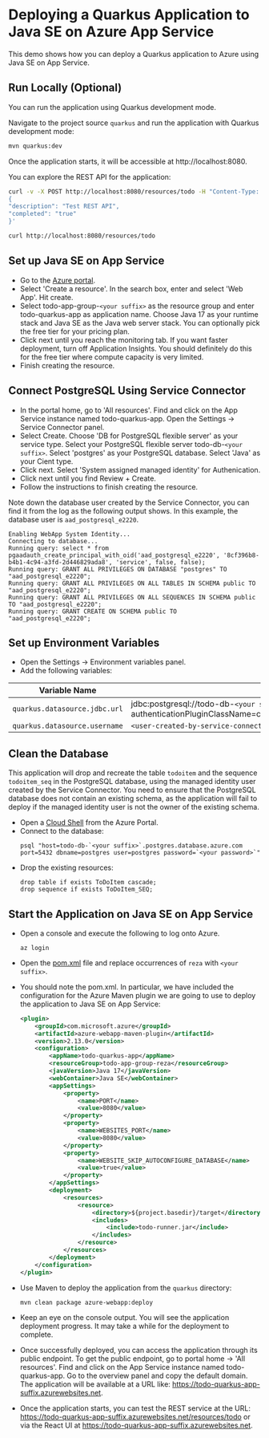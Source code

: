 # Deploying a Quarkus Application to Java SE on Azure App Service
This demo shows how you can deploy a Quarkus application to Azure using 
Java SE on App Service.

## Run Locally (Optional)

You can run the application using Quarkus development mode.

Navigate to the project source `quarkus` and run the application with Quarkus 
development mode:

```bash
mvn quarkus:dev
```

Once the application starts, it will be accessible at http://localhost:8080.

You can explore the REST API for the application:

```bash
curl -v -X POST http://localhost:8080/resources/todo -H "Content-Type: application/json" -d '
{
"description": "Test REST API",
"completed": "true"
}'

curl http://localhost:8080/resources/todo
```

## Set up Java SE on App Service
* Go to the [Azure portal](http://portal.azure.com).
* Select 'Create a resource'. In the search box, enter and select 'Web App'. 
Hit create.
* Select todo-app-group-`<your suffix>` as the resource group and enter 
todo-quarkus-app as application name. Choose Java 17 as your 
runtime stack and Java SE as the Java web server stack. You can optionally pick the 
free tier for your pricing plan.
* Click next until you reach the monitoring tab. If you want faster deployment, 
turn off Application Insights. You should definitely do 
this for the free tier where compute capacity is very limited.
* Finish creating the resource.

## Connect PostgreSQL Using Service Connector
* In the portal home, go to 'All resources'. Find and click on the App Service 
instance named todo-quarkus-app. Open the Settings -> Service Connector panel.
* Select Create. Choose 'DB for PostgreSQL flexible server' as your service type. 
Select your PostgreSQL flexible server todo-db-`<your suffix>`. Select 'postgres' as 
your PostgreSQL database. Select 'Java' as your Cient type.
* Click next. Select 'System assigned managed identity' for Authenication.
* Click next until you find Review + Create.
* Follow the instructions to finish creating the resource.

Note down the database user created by the Service Connector, you can find it from 
the log as the following output shows. In this example, the database user is 
`aad_postgresql_e2220`.

```
Enabling WebApp System Identity...
Connecting to database...
Running query: select * from pgaadauth_create_principal_with_oid('aad_postgresql_e2220', '8cf396b8-b4b1-4c94-a3fd-2d446829ada8', 'service', false, false);
Running query: GRANT ALL PRIVILEGES ON DATABASE "postgres" TO "aad_postgresql_e2220";
Running query: GRANT ALL PRIVILEGES ON ALL TABLES IN SCHEMA public TO "aad_postgresql_e2220";
Running query: GRANT ALL PRIVILEGES ON ALL SEQUENCES IN SCHEMA public TO "aad_postgresql_e2220";
Running query: GRANT CREATE ON SCHEMA public TO "aad_postgresql_e2220";
```

## Set up Environment Variables
* Open the Settings -> Environment variables panel.
* Add the following variables: 

| Variable Name | Value |
|---------------|-------|
| `quarkus.datasource.jdbc.url` | jdbc:postgresql://todo-db-`<your suffix>`.postgres.database.azure.com:5432/postgres?authenticationPluginClassName=com.azure.identity.extensions.jdbc.postgresql.AzurePostgresqlAuthenticationPlugin&sslmode=require |
| `quarkus.datasource.username` | `<user-created-by-service-connector>` |

## Clean the Database
This application will drop and recreate the table `todoitem` and the sequence 
`todoitem_seq` in the PostgreSQL database, using the managed identity user created by 
the Service Connector. You need to ensure that the PostgreSQL database does not contain an 
existing schema, as the application will fail to deploy if the managed identity user 
is not the owner of the existing schema.

* Open a [Cloud Shell](https://learn.microsoft.com/azure/cloud-shell/overview) from the Azure Portal.
* Connect to the database:
  ```
  psql "host=todo-db-`<your suffix>`.postgres.database.azure.com port=5432 dbname=postgres user=postgres password=`<your password>`"
  ```
* Drop the existing resources:
  ```
  drop table if exists ToDoItem cascade;
  drop sequence if exists ToDoItem_SEQ;
  ```

## Start the Application on Java SE on App Service
* Open a console and execute the following to log onto Azure.

	```
	az login
	```

* Open the [pom.xml](pom.xml) file and replace occurrences of `reza` 
with `<your suffix>`.
* You should note the pom.xml. In particular, we have included the configuration for 
the Azure Maven plugin we are going to use to deploy 
the application to Java SE on App Service:

    ```xml
    <plugin>
        <groupId>com.microsoft.azure</groupId>
        <artifactId>azure-webapp-maven-plugin</artifactId>
        <version>2.13.0</version>
        <configuration>
            <appName>todo-quarkus-app</appName>
            <resourceGroup>todo-app-group-reza</resourceGroup>
            <javaVersion>Java 17</javaVersion>
            <webContainer>Java SE</webContainer>
            <appSettings>
                <property>
                    <name>PORT</name>
                    <value>8080</value>
                </property>
                <property>
                    <name>WEBSITES_PORT</name>
                    <value>8080</value>
                </property>
                <property>
                    <name>WEBSITE_SKIP_AUTOCONFIGURE_DATABASE</name>
                    <value>true</value>
                </property>
            </appSettings>
            <deployment>
                <resources>
                    <resource>
                        <directory>${project.basedir}/target</directory>
                        <includes>
                            <include>todo-runner.jar</include>
                        </includes>
                    </resource>
                </resources>
            </deployment>
        </configuration>
    </plugin>
    ```

* Use Maven to deploy the application from the `quarkus` directory:

  ```
  mvn clean package azure-webapp:deploy
  ```

* Keep an eye on the console output. You will see the application deployment progress. 
It may take a while for the deployment to complete.
* Once successfully deployed, you can access the application through its public 
endpoint. To get the public endpoint, go to 
portal home -> 'All resources'. Find and click on the App Service instance named 
todo-quarkus-app. Go to the overview panel and copy the 
default domain. The application will be available at a URL 
like: https://todo-quarkus-app-suffix.azurewebsites.net.
* Once the application starts, you can test the REST service at the 
URL: https://todo-quarkus-app-suffix.azurewebsites.net/resources/todo or via 
the React UI at https://todo-quarkus-app-suffix.azurewebsites.net.
